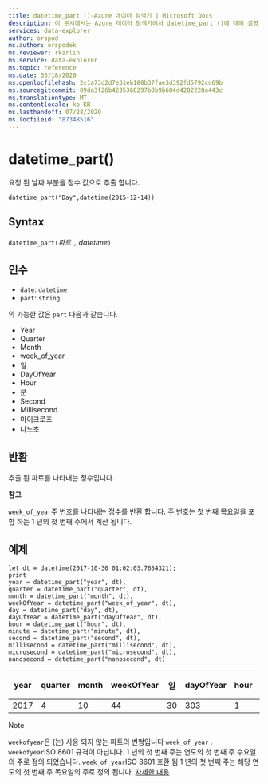 ```yaml
---
title: datetime_part ()-Azure 데이터 탐색기 | Microsoft Docs
description: 이 문서에서는 Azure 데이터 탐색기에서 datetime_part ()에 대해 설명 합니다.
services: data-explorer
author: orspod
ms.author: orspodek
ms.reviewer: rkarlin
ms.service: data-explorer
ms.topic: reference
ms.date: 03/18/2020
ms.openlocfilehash: 2c1a73d2d7e31eb180b37fae3d392fd5792cd69b
ms.sourcegitcommit: 09da3f26b4235368297b8b9b604d4282228a443c
ms.translationtype: MT
ms.contentlocale: ko-KR
ms.lasthandoff: 07/28/2020
ms.locfileid: "87348516"
---
```

# <a name="datetime_part"></a>datetime_part()

요청 된 날짜 부분을 정수 값으로 추출 합니다.

```kusto
datetime_part("Day",datetime(2015-12-14))
```

## <a name="syntax"></a>Syntax

`datetime_part(`*파트* `,` *datetime*`)`

## <a name="arguments"></a>인수

* `date`: `datetime`
* `part`: `string`

의 가능한 값은 `part` 다음과 같습니다. 
- Year
- Quarter
- Month
- week_of_year
- 일
- DayOfYear
- Hour
- 분
- Second
- Millisecond
- 마이크로초
- 나노초

## <a name="returns"></a>반환

추출 된 파트를 나타내는 정수입니다.

**참고**

`week_of_year`주 번호를 나타내는 정수를 반환 합니다. 주 번호는 첫 번째 목요일을 포함 하는 1 년의 첫 번째 주에서 계산 됩니다.

## <a name="examples"></a>예제

```kusto
let dt = datetime(2017-10-30 01:02:03.7654321); 
print 
year = datetime_part("year", dt),
quarter = datetime_part("quarter", dt),
month = datetime_part("month", dt),
weekOfYear = datetime_part("week_of_year", dt),
day = datetime_part("day", dt),
dayOfYear = datetime_part("dayOfYear", dt),
hour = datetime_part("hour", dt),
minute = datetime_part("minute", dt),
second = datetime_part("second", dt),
millisecond = datetime_part("millisecond", dt),
microsecond = datetime_part("microsecond", dt),
nanosecond = datetime_part("nanosecond", dt)

```

|year|quarter|month|weekOfYear|일|dayOfYear|hour|minute|second|밀리초|microsecond|나노초|
|---|---|---|---|---|---|---|---|---|---|---|---|
|2017|4|10|44|30|303|1|2|3|765|765432|765432100|

> [!NOTE]
> `weekofyear`은 (는) 사용 되지 않는 파트의 변형입니다 `week_of_year` . `weekofyear`ISO 8601 규격이 아닙니다. 1 년의 첫 번째 주는 연도의 첫 번째 주 수요일의 주로 정의 되었습니다.
`week_of_year`ISO 8601 호환 됨 1 년의 첫 번째 주는 해당 연도의 첫 번째 주 목요일의 주로 정의 됩니다. [자세한 내용](https://en.wikipedia.org/wiki/ISO_8601#Week_dates)